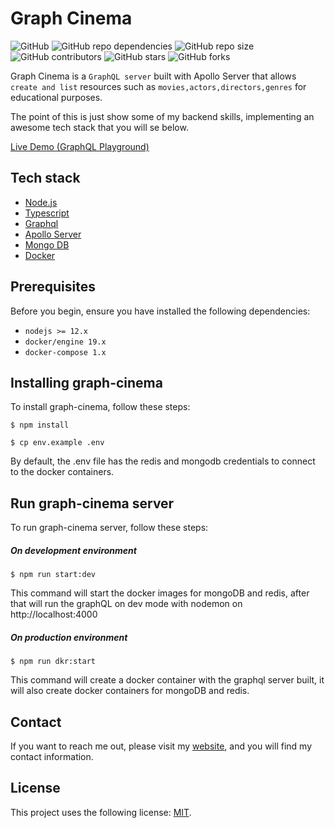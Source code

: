 # Graph Cinema

![GitHub](https://img.shields.io/github/license/jeffersonaguilar95/graphql-cinema)
![GitHub repo dependencies](https://img.shields.io/david/jeffersonaguilar95/graphql-cinema)
![GitHub repo size](https://img.shields.io/github/repo-size/jeffersonaguilar95/graphql-cinema)
![GitHub contributors](https://img.shields.io/github/contributors/jeffersonaguilar95/graphql-cinema)
![GitHub stars](https://img.shields.io/github/stars/jeffersonaguilar95/graphql-cinema?style=social)
![GitHub forks](https://img.shields.io/github/forks/jeffersonaguilar95/graphql-cinema?style=social)

Graph Cinema is a `GraphQL server` built with Apollo Server that allows `create and list` resources such as `movies,actors,directors,genres` for educational purposes.

The point of this is just show some of my backend skills, implementing an awesome tech stack that you will se below. 

[Live Demo (GraphQL Playground)](http://ec2-34-201-72-147.compute-1.amazonaws.com:4000)

## Tech stack

- [Node.js](https://nodejs.org/)
- [Typescript](https://www.typescriptlang.org/)
- [Graphql](https://graphql.org/)
- [Apollo Server](https://www.apollographql.com/docs/apollo-server/)
- [Mongo DB](https://www.mongodb.com/)
- [Docker](https://www.docker.com/)

## Prerequisites

Before you begin, ensure you have installed the following dependencies:

* `nodejs >= 12.x`
* `docker/engine 19.x` 
* `docker-compose 1.x`

## Installing graph-cinema

To install graph-cinema, follow these steps:

```shell script
$ npm install

$ cp env.example .env
```
By default, the .env file has the redis and mongodb credentials to connect to the docker containers.

## Run graph-cinema server

To run graph-cinema server, follow these steps:

##### On development environment

```shell script
$ npm run start:dev
```
This command will start the docker images for mongoDB and redis, 
after that will run the graphQL on dev mode with nodemon on http://localhost:4000

##### On production environment

```shell script
$ npm run dkr:start
```
This command will create a docker container with the graphql server built,
 it will also create docker containers for mongoDB and redis.
 
## Contact

If you want to reach me out, please visit my [website](https://jeffersonaguilar95.github.io/), and you will find my contact information.

## License

This project uses the following license: [MIT](https://opensource.org/licenses/MIT).
